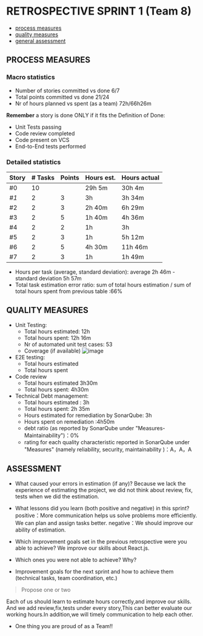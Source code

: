 RETROSPECTIVE SPRINT 1 (Team 8)
=====================================


- [process measures](#process-measures)
- [quality measures](#quality-measures)
- [general assessment](#assessment)

## PROCESS MEASURES 

### Macro statistics

- Number of stories committed vs done  6/7
- Total points committed vs done 21/24
- Nr of hours planned vs spent (as a team) 72h/66h26m

**Remember**  a story is done ONLY if it fits the Definition of Done:
 
- Unit Tests passing
- Code review completed
- Code present on VCS
- End-to-End tests performed 

### Detailed statistics

| Story  | # Tasks | Points | Hours est. | Hours actual |
|--------|---------|--------|------------|--------------|
| #0     |   10    |        |   29h 5m   |  30h 4m      |
| _#1_   |    2    |   3    |    3h      |    3h 34m    |
| #2     |    2    |   3    |   2h 40m   |    6h 29m    |
| #3     |    2    |   5    |   1h 40m   |    4h 36m    |
| #4     |    2    |   2    |     1h     |     3h       |
| #5     |    2    |   3    |     1h     |   5h 12m     |
| #6     |    2    |   5    |  4h 30m    |   11h 46m    |
| #7     |    2    |   3    |    1h      |  1h 49m      |



- Hours per task (average, standard deviation): average 2h 46m - standard deviation 5h 57m
- Total task estimation error ratio: sum of total hours estimation / sum of total hours spent from previous table :66%

  
## QUALITY MEASURES 

- Unit Testing:
  - Total hours estimated: 12h
  - Total hours spent: 12h 16m
  - Nr of automated unit test cases: 53
  - Coverage (if available)
  ![image](https://github.com/s269731/PULSeBS-Team8/blob/master/Retrospectives/coverageS1.png)
- E2E testing:
  - Total hours estimated
  - Total hours spent
- Code review 
  - Total hours estimated 3h30m
  - Total hours spent: 4h30m
- Technical Debt management:
  - Total hours estimated : 3h
  - Total hours spent: 2h 35m 
  - Hours estimated for remediation by SonarQube: 3h
  - Hours spent on remediation :4h50m
  - debt ratio (as reported by SonarQube under "Measures-Maintainability")：0%
  - rating for each quality characteristic reported in SonarQube under "Measures" (namely reliability, security, maintainability )：A，A，A
  


## ASSESSMENT

- What caused your errors in estimation (if any)?
Because we lack the experience of estimating the project, we did not think about review, fix, tests when we did the estimation.

- What lessons did you learn (both positive and negative) in this sprint?
positive：More communication helps us solve problems more efficiently.
We can plan and assign tasks better.
negative：We should improve our ability of estimation.

- Which improvement goals set in the previous retrospective were you able to achieve? 
  We improve our skills about React.js.
- Which ones you were not able to achieve? Why?

- Improvement goals for the next sprint and how to achieve them (technical tasks, team coordination, etc.)

> Propose one or two

Each of us should learn to estimate hours correctly,and improve our skills.
And we add review,fix,tests under every story,This can better evaluate our working hours.In addition,we will timely communication to help each other.

- One thing you are proud of as a Team!!
